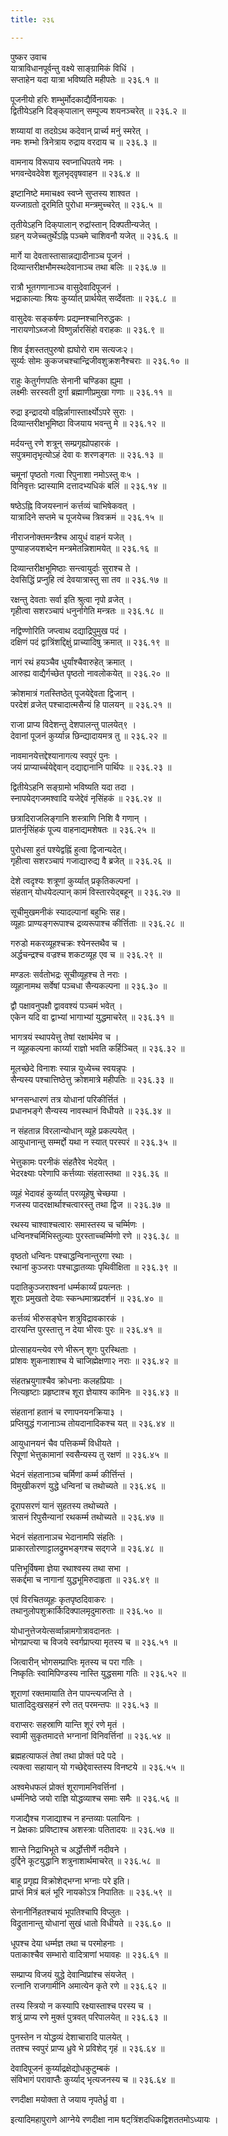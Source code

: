 ```yaml
---
title: २३६

---
```

पुष्कर उवाच  
यात्राविधानपूर्वन्तु वक्ष्ये साङ्‌ग्रामिकं विधिं ।  
सप्ताहेन यदा यात्रा भविष्यति महीपतेः ॥ २३६.१ ॥  
  
पूजनीयो हरिः शम्भुर्मोदकाद्यैर्विनायकः ।  
द्वितीयेऽहनि दिङ्क्‌पालान् सम्पूज्य शयनञ्चरेत् ॥ २३६.२ ॥  
  
शय्यायां वा तदग्रेऽथ कदेवान् प्रार्च्य मनुं स्मरेत् ।  
नमः शम्भो त्रिनेत्राय रुद्राय वरदाय च ॥ २३६.३ ॥  
  
वामनाय विरूपाय स्वप्नाधिपतये नमः ।  
भगवन्देवदेवेश शूलभृद्‌वृषवाहन ॥ २३६.४ ॥  
  
इष्टानिष्टे ममाचक्ष्व स्वप्ने सुप्तस्य शाश्वत ।  
यज्जाग्रतो दूरमिति पुरोधा मन्त्रमुच्चरेत् ॥ २३६.५ ॥  
  
तृतीयेऽहनि दिक्‌पालान् रुद्रांस्तान् दिक्पतीन्यजेत् ।  
ग्रहन् यजेच्चतुर्थेऽह्नि पञ्चमे चाशिवनौ यजेत् ॥ २३६.६ ॥  
  
मार्गे या देवतास्तासान्नद्यादीनाञ्च पूजनं ।  
दिव्यान्तरीक्षभौमस्थदेवानाञ्च तथा बलिः ॥ २३६.७ ॥  
  
रात्रौ भूतगणानाञ्च वासुदेवादिपूजनं ।  
भद्राकाल्याः श्रियः कुर्य्यात् प्रार्थयेत् सर्व्देवताः ॥ २३६.८ ॥  
  
वासुदेवः सङ्कर्षणः प्रद्यम्नश्चानिरुद्धकः ।  
नारायणोऽब्जजो विष्णुर्न्नारसिंहो वराहकः ॥ २३६.९ ॥  
  
शिव ईशस्तत्‌पुरुषो ह्यघोरो राम सत्यजः२।  
सूर्य्यः सोमः कुकजचश्चान्द्रिजीवशुक्रशनैश्चराः ॥ २३६.१० ॥  
  
राहुः केतुर्गणपतिः सेनानी चण्डिका ह्युमा ।  
लक्ष्मीः सरस्वती दुर्गा ब्रह्माणीप्रमुखा गणाः ॥ २३६.११ ॥  
  
रुद्रा इन्द्रादयो वह्निर्न्नागास्तार्क्ष्योऽपरे सुराः ।  
दिव्यान्तरीक्षभूमिष्ठा विजयाय भवन्तु मे ॥ २३६.१२ ॥  
  
मर्दयन्तु रणे शत्रून् सम्प्रगृह्योपहारकं ।  
सपुत्रमातृभृत्योऽहं देवा वः शरणङ्गतः ॥ २३६.१३ ॥  
  
चमूनां पृष्ठतो गत्वा रिपुनाशा नमोऽस्तु वः५ ।  
विनिवृत्तः प्र्दास्यामि दत्तादभ्यधिकं बलिं ॥ २३६.१४ ॥  
  
षष्ठेऽह्नि विजयस्नानं कर्त्तव्यं चाभिषेकवत् ।  
यात्रादिने सप्तमे च पूजयेच्च त्रिवक्रमं ॥ २३६.१५ ॥  
  
नीराजनोक्तमन्त्रैश्च आयुधं वाहनं यजेत् ।  
पुण्याहजयशब्देन मन्त्रमेतन्निशामयेत् ॥ २३६.१६ ॥  
  
दिव्यान्तरीक्षभूमिष्ठाः सन्त्वायुर्दाः सुराश्च ते ।  
देवसिद्धिं प्रप्नुहि त्वं देवयात्रास्तु सा तव ॥ २३६.१७ ॥  
  
रक्षन्तु देवताः सर्वा इति श्रुत्वा नृपो व्रजेत् ।  
गृहीत्वा सशरञ्चापं धनुर्नागेति मन्त्रतः ॥ २३६.१८ ॥  
  
नद्विण्णोरिति जप्त्वाथ दद्याद्रिपुमुख पदं ।  
दक्षिणं पदं द्वात्रिंशद्दिक्षुं प्राच्यादिषु क्रमात् ॥ २३६.१९ ॥  
  
नागं रथं हयञ्चैव धुर्यांश्चैवारुहेत् क्रमात् ।  
आरुह्य वाद्यैर्गच्छेत पृष्ठतो नावलोकयेत् ॥ २३६.२० ॥  
  
क्रोशमात्रं गतस्तिष्ठेत् पूजयेद्देवता द्विजान् ।  
परदेशं व्रजेत् पश्चादात्मसैन्यं हि पालयन् ॥ २३६.२१ ॥  
  
राजा प्राप्य विदेशन्तु देशपालन्तु पालयेत्९ ।  
देवानां पूजनं कुर्य्यान्न छिन्द्यादायमत्र तु ॥ २३६.२२ ॥  
  
नावमानयेत्तद्देश्यानागत्य स्वपुरं पुनः ।  
जयं प्राप्यार्च्चयेद्देवान् दद्याद्दानानि पार्थिपः ॥ २३६.२३ ॥  
  
द्वितीयेऽहनि सङ्‌ग्रामो भविष्यति यदा तदा ।  
स्नापयेद्‌गजमश्वादि यजेद्देवं नृसिंहकं ॥ २३६.२४ ॥  
  
छत्रादिराजलिङ्गानि शस्त्राणि निशि वै गणान् ।  
प्रातर्नृसिंहकं पूज्य वाहनाद्यमशेषतः ॥ २३६.२५ ॥  
  
पुरोधसा हुतं पश्येद्वह्निं हुत्वा द्विजान्यदेत्।  
गृहीत्वा सशरञ्चापं गजाद्यारुद्य वै ब्रजेत् ॥ २३६.२६ ॥  
  
देशे त्वदृश्यः शत्रूणां कुर्य्यात् प्रकृतिकल्पनां ।  
संहतान् योधयेदल्पान् कामं विस्तारयेद्‌बहून् ॥ २३६.२७ ॥  
  
सूचीमुखमनीकं स्यादल्पानां बहुभिः सह।  
व्यूहाः प्राण्यङ्गरूपाश्च द्रव्यरूपाश्च कीर्त्तिताः ॥ २३६.२८ ॥  
  
गरुडो मकरव्यूहश्चक्रः श्येनस्तथैव च ।  
अर्द्धचन्द्रश्च वज्रश्च शकटव्यूह एव च ॥ २३६.२९ ॥  
  
मण्डलः सर्वतोभद्रः सूचीव्यूहश्च ते नराः ।  
व्यूहानामथ सर्वेषां पञ्चधा सैन्यकल्पना ॥ २३६.३० ॥  
  
द्वौ पक्षावनुपक्षौ द्वाववश्यं पञ्चमं भवेत् ।  
एकेन यदि वा द्वाभ्यां भागाभ्यां युद्धमाचरेत् ॥ २३६.३१ ॥  
  
भागत्रयं स्थापयेत्तु तेषां रक्षार्थमेव च ।  
न व्यूहकल्पना कार्य्या राज्ञो भवति कर्हिञ्चित् ॥ २३६.३२ ॥  
  
मूलच्छेदे विनाशः स्यान्न युध्येच्च स्वयन्नृपः ।  
सैन्यस्य पश्चात्तिष्ठेत्तु क्रोशमात्रे महीपतिः ॥ २३६.३३ ॥  
  
भग्नसन्धारणं तत्र योधानां परिकीर्त्तितं ।  
प्रधानभङ्गे सैन्यस्य नावस्थानं विधीयते ॥ २३६.३४ ॥  
  
न संहतान्न विरलान्योधान् व्यूहे प्रकल्पयेत् ।  
आयुधानान्तु सम्मर्द्दो यथा न स्यात् परस्परं ॥ २३६.३५ ॥  
  
भेत्तुकामः परनीकं संहतैरेव भेदयेत् ।  
भेदरक्ष्याः परेणापि कर्त्तव्याः संहतास्तथा ॥ २३६.३६ ॥  
  
व्यूहं भेदावहं कुर्य्यात् परव्यूहेषु चेच्छया ।  
गजस्य पादरक्षार्थाश्चत्वारस्तु तथा द्विज ॥ २३६.३७ ॥  
  
रथस्य चाश्वाश्चत्वारः समास्तस्य च चर्म्मिणः ।  
धन्विनश्चर्मिभिस्तुल्याः पुरस्ताच्चर्म्मिणो रणे ॥ २३६.३८ ॥  
  
वृष्ठतो धन्विनः पश्चाद्धन्विनान्तुरगा रथाः ।  
रथानां कुञ्जराः पश्चाद्धातव्याः पृथिवीक्षिता ॥ २३६.३९ ॥  
  
पदातिकुञ्जराश्वनां धर्म्मकार्य्यं प्रयत्नतः ।  
शूराः प्रमुखतो देयाः स्कन्धमात्रप्रदर्शनं ॥ २३६.४० ॥  
  
कर्त्तव्यं भीरुसङ्घेन शत्रुविद्रावकारकं ।  
दारयन्ति पुरस्तात्तु न देया भीरवः पुरः ॥ २३६.४१ ॥  
  
प्रोत्साहयन्त्येव रणे भीरून् शूगः पुरस्थिताः ।  
प्रांशवः शुकनाशाश्च ये चाजिह्मेक्षणा२ नराः ॥ २३६.४२ ॥  
  
संहतभ्रयुगाश्चैव क्रोधनाः कलहप्रियाः ।  
नित्यहृष्टाः प्रहृष्टाश्च शूरा ज्ञेयाश्य कामिनः ॥ २३६.४३ ॥  
  
संहतानां हतानं च रणापनयनक्रिया३ ।  
प्रप्तियुद्धं गजानाञ्च तोयदानादिकश्च यत् ॥ २३६.४४ ॥  
  
आयुधानयनं चैव पत्तिकर्म्मं विधीयते ।  
रिपूणां भेत्तुकामानां स्वसैन्यस्य तु रक्षणं ॥ २३६.४५ ॥  
  
भेदनं संहतानाञ्च चर्मिणां कर्म्म कीर्त्तिन्तं ।  
विमुखीकरणं युद्धे धन्विनां च तथोच्यते ॥ २३६.४६ ॥  
  
दूरापसरणं यानं सुहतस्य तथोच्यते ।  
त्रासनं रिपुसैन्यानां रथकर्म्म तथोच्यते ॥ २३६.४७ ॥  
  
भेदनं संहतानाञच भेदानामपि संहतिः ।  
प्राकारतोरणाट्टालद्रुमभङ्गश्च सद्‌गजे ॥ २३६.४८ ॥  
  
पत्तिभूर्विषमा ज्ञेया रथाश्वस्य तथा सभा ।  
सकर्द्दमा च नागानां युद्धभूमिरुदाहृता ॥ २३६.४९ ॥  
  
एवं विरचितव्यूहः कृतपृष्ठदिवाकरः ।  
तथानुलोपशुक्रार्किदिक्पालमृदुमारुताः ॥ २३६.५० ॥  
  
योधानुत्तेजयेत्सर्व्वान्नामगोत्रावदानतः ।  
भोगप्राप्त्या च विजये स्वर्गप्राप्त्या मृतस्य च ॥ २३६.५१ ॥  
  
जित्वारीन् भोगसम्प्राप्तिः मृतस्य च परा गतिः ।  
निष्कृतिः स्वामिपिण्डस्य नास्ति युद्धसमा गतिः ॥ २३६.५२ ॥  
  
शूराणां रक्तमायाति तेन पापन्त्यजन्ति ते ।  
घातादिदुःखसहनं रणे तत् परमन्तपः ॥ २३६.५३ ॥  
  
वराप्सरः सहस्राणि यान्ति शूरं रणे मृतं ।  
स्वामी सुकृतमादत्ते भग्नानां विनिवर्त्तिनां ॥ २३६.५४ ॥  
  
ब्रह्महत्याफलं तेषां तथा प्रोक्तं पदे पदे ।  
त्यक्त्वा सहायान् यो गच्छेद्देवास्तस्य विनष्टये ॥ २३६.५५ ॥  
  
अश्वमेधफलं प्रोक्तं शूराणामनिवर्त्तिनां ।  
धर्म्मनिष्ठे जयो राज्ञि योद्धव्याश्च समाः समैः ॥ २३६.५६ ॥  
  
गजाद्यैश्च गजाद्याश्च न हन्तव्याः पलायिनः ।  
न प्रेक्षकाः प्रविष्टाश्च अशस्त्राः पतितादयः ॥ २३६.५७ ॥  
  
शान्ते निद्राभिभूते च अर्द्धोत्तीर्णे नदीवने ।  
दुर्द्दिने कूटयुद्धानि शत्रुनाशार्थमाचरेत् ॥ २३६.५८ ॥  
  
बाहू प्रगृह्य विक्रोशेद्भग्ना भग्नाः परे इति।  
प्राप्तं मित्रं बलं भूरि नायकोऽत्र निपातितः ॥ २३६.५९ ॥  
  
सेनानीर्निहतश्चायं भूपतिश्चापि विप्लुतः ।  
विद्रुतानान्तु योधानां सुखं धातो विधीयते ॥ २३६.६० ॥  
  
धूपश्च देया धर्म्मज्ञ तथा च परमोहनाः ।  
पताकाश्चैव सम्भारो वादित्राणां भयावहः ॥ २३६.६१ ॥  
  
सम्प्राप्य विजयं युद्धे देवान्विप्रांश्च संयजेत् ।  
रत्नानि राजगामीनि अमात्येन कृते रणे ॥ २३६.६२ ॥  
  
तस्य स्त्रियो न कस्यापि रक्ष्यास्ताश्च परस्य च ।  
शत्रुं प्राप्य रणे मुक्तं पुत्रवत् परिपालयेत् ॥ २३६.६३ ॥  
  
पुनस्तेन न योद्धव्यं देशाचारादि पालयेत् ।  
ततश्च स्वपुरं प्राप्य ध्रुवे भे प्रविशेद् गृहं ॥ २३६.६४ ॥  
  
देवादिपूजनं कुर्य्याद्रक्षेद्योधकुटुम्बकं ।  
संविभागं परावाप्तैः कुर्य्याद् भृत्यजनस्य च ॥ २३६.६४ ॥  
  
रणदीक्षा मयोक्ता ते जयाय नृपतेर्ध्रु वा ।  
  
इत्यादिमहापुराणे आग्नेये रणदीक्षा नाम षट्‌त्रिंशदधिकद्विशततमोऽध्यायः ।